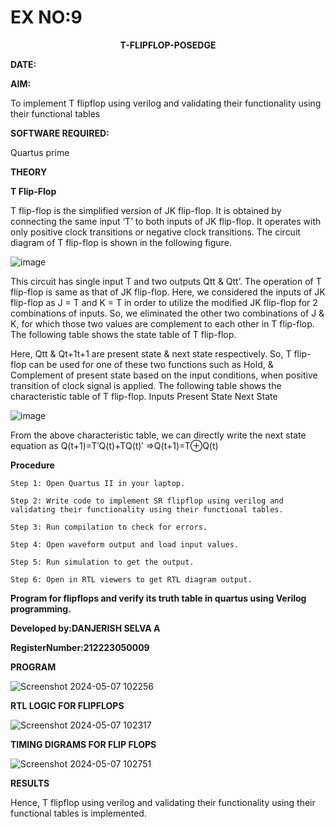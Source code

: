 # EX NO:9
<P align='center'> <b>T-FLIPFLOP-POSEDGE</b>

**DATE:**

**AIM:**

To implement  T flipflop using verilog and validating their functionality using their functional tables

**SOFTWARE REQUIRED:**

Quartus prime

**THEORY**

**T Flip-Flop**

T flip-flop is the simplified version of JK flip-flop. It is obtained by connecting the same input ‘T’ to both inputs of JK flip-flop. It operates with only positive clock transitions or negative clock transitions. The circuit diagram of T flip-flop is shown in the following figure.

![image](https://github.com/naavaneetha/T-FLIPFLOP-POSEDGE/assets/154305477/458a68fe-2d08-4a9d-ac4f-7ae0480ce0bd)

 
This circuit has single input T and two outputs Qtt & Qtt’. The operation of T flip-flop is same as that of JK flip-flop. Here, we considered the inputs of JK flip-flop as J = T and K = T in order to utilize the modified JK flip-flop for 2 combinations of inputs. So, we eliminated the other two combinations of J & K, for which those two values are complement to each other in T flip-flop. The following table shows the state table of T flip-flop.

Here, Qtt & Qt+1t+1 are present state & next state respectively. So, T flip-flop can be used for one of these two functions such as Hold, & Complement of present state based on the input conditions, when positive transition of clock signal is applied. The following table shows the characteristic table of T flip-flop. Inputs Present State Next State

![image](https://github.com/naavaneetha/T-FLIPFLOP-POSEDGE/assets/154305477/cdd7fb32-539f-4b66-bb8d-f305a153c886)

 
From the above characteristic table, we can directly write the next state equation as Q(t+1)=T′Q(t)+TQ(t)′ ⇒Q(t+1)=T⊕Q(t)

**Procedure**
```
Step 1: Open Quartus II in your laptop.

Step 2: Write code to implement SR flipflop using verilog and validating their functionality using their functional tables.

Step 3: Run compilation to check for errors.

Step 4: Open waveform output and load input values.

Step 5: Run simulation to get the output.

Step 6: Open in RTL viewers to get RTL diagram output.

```
**Program for flipflops and verify its truth table in quartus using Verilog programming.**

**Developed by:DANJERISH SELVA A**

**RegisterNumber:212223050009**

**PROGRAM**

![Screenshot 2024-05-07 102256](https://github.com/karuniya2005/T-FLIPFLOP-POSEDGE/assets/161425769/b0ed5ca7-b9c6-487a-8d57-c73268fda691)

**RTL LOGIC FOR FLIPFLOPS**

![Screenshot 2024-05-07 102317](https://github.com/karuniya2005/T-FLIPFLOP-POSEDGE/assets/161425769/36ff37e0-1023-4ffa-962e-a2a104917b27)

**TIMING DIGRAMS FOR FLIP FLOPS**

![Screenshot 2024-05-07 102751](https://github.com/karuniya2005/T-FLIPFLOP-POSEDGE/assets/161425769/9be6aec6-b3f6-40b3-9e0c-956f3b34615c)

**RESULTS**

Hence, T flipflop using verilog and validating their functionality using their functional tables is implemented.
